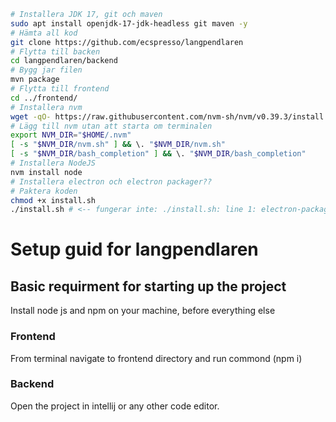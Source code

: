 ```bash
# Installera JDK 17, git och maven
sudo apt install openjdk-17-jdk-headless git maven -y
# Hämta all kod
git clone https://github.com/ecspresso/langpendlaren
# Flytta till backen
cd langpendlaren/backend
# Bygg jar filen
mvn package
# Flytta till frontend
cd ../frontend/
# Installera nvm
wget -qO- https://raw.githubusercontent.com/nvm-sh/nvm/v0.39.3/install.sh | bash
# Lägg till nvm utan att starta om terminalen
export NVM_DIR="$HOME/.nvm"
[ -s "$NVM_DIR/nvm.sh" ] && \. "$NVM_DIR/nvm.sh"
[ -s "$NVM_DIR/bash_completion" ] && \. "$NVM_DIR/bash_completion"
# Installera NodeJS
nvm install node
# Installera electron och electron packager??
# Paktera koden
chmod +x install.sh
./install.sh # <-- fungerar inte: ./install.sh: line 1: electron-packager: command not found
```


<h1> Setup guid for langpendlaren </h1>
<h2>Basic requirment for starting up the project</h2>
<p>Install node js and npm on your machine, before everything else </p>

<h3>Frontend</h3>
<p>From terminal navigate to frontend directory and run commond (npm i)</p>
<h3>Backend</h3>
<p>Open the project in intellij or any other code editor.</p>
